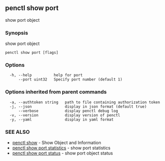 ## penctl show port

show port object

### Synopsis


show port object

```
penctl show port [flags]
```

### Options

```
  -h, --help          help for port
      --port uint32   Specify port number (default 1)
```

### Options inherited from parent commands

```
  -a, --authtoken string   path to file containing authorization token
  -j, --json               display in json format (default true)
      --verbose            display penctl debug log
  -v, --version            display version of penctl
  -y, --yaml               display in yaml format
```

### SEE ALSO
* [penctl show](penctl_show.md)	 - Show Object and Information
* [penctl show port statistics](penctl_show_port_statistics.md)	 - show port statistics
* [penctl show port status](penctl_show_port_status.md)	 - show port object status

